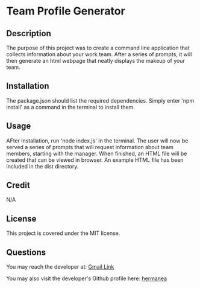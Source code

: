 # Team Profile Generator

## Description

The purpose of this project was to create a command line application that collects information about your work team. After a series of prompts, it will then generate an html webpage that neatly displays the makeup of your team.

## Installation

The package.json should list the required dependencies. Simply enter 'npm install' as a command in the terminal to install them.

## Usage

AFter installation, run 'node index.js' in the terminal. The user will now be served a series of prompts that will request information about team members, starting with the manager. When finished, an HTML file will be created that can be viewed in browser. An example HTML file has been included in the dist directory.

## Credit

N/A

## License

This project is covered under the MIT license.

## Questions

You may reach the developer at: [Gmail Link](mailto:evanaherman@gmail.com)

You may also visit the developer's Github profile here: [hermanea](https://github.com/hermanea)